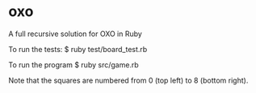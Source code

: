 # oxo
A full recursive solution for OXO in Ruby 

To run the tests:
 $ ruby test/board_test.rb
 
To run the program
  $ ruby src/game.rb
  
Note that the squares are numbered from 0 (top left) to 8 (bottom right).
